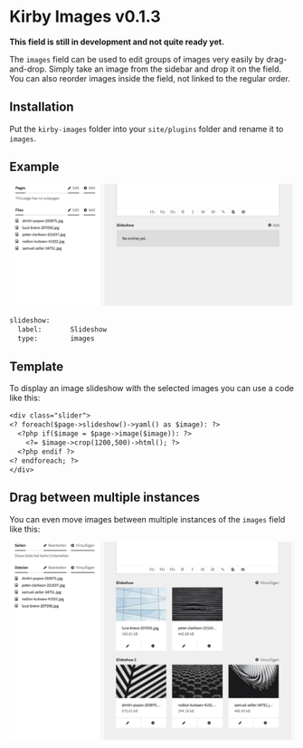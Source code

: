 # Kirby Images v0.1.3

**This field is still in development and not quite ready yet.**

The `images` field can be used to edit groups of images very easily by drag-and-drop. Simply take an image from the sidebar and drop it on the field. You can also reorder images inside the field, not linked to the regular order.

## Installation

Put the `kirby-images` folder into your `site/plugins` folder and rename it to `images`.

## Example

![Preview](images.gif)

````
slideshow:
  label:       Slideshow
  type:        images
````

## Template

To display an image slideshow with the selected images you can use a code like this:

````
<div class="slider">
<? foreach($page->slideshow()->yaml() as $image): ?>   
  <?php if($image = $page->image($image)): ?>
    <?= $image->crop(1200,500)->html(); ?>  		    
  <?php endif ?>
<? endforeach; ?>
</div>
````

## Drag between multiple instances

You can even move images between multiple instances of the `images` field like this:

![Drag](drag.gif)